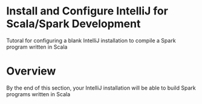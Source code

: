 # Install and Configure IntelliJ for Scala/Spark Development
Tutoral for configuring a blank IntelliJ installation to compile
a Spark program written in Scala

# Overview
By the end of this section, your IntelliJ installation will be able
to build Spark programs written in Scala


